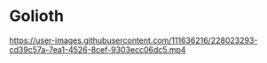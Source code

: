# Golioth





https://user-images.githubusercontent.com/111636216/228023293-cd39c57a-7ea1-4526-8cef-9303ecc06dc5.mp4

